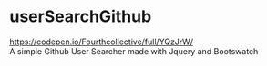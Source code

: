 # userSearchGithub
https://codepen.io/Fourthcollective/full/YQzJrW/ <br>
A simple Github User Searcher made with Jquery and Bootswatch

